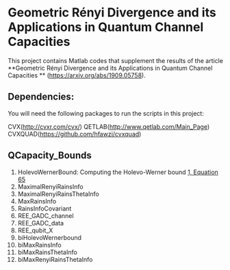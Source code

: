 # Geometric Rényi Divergence and its Applications in Quantum Channel Capacities

This project contains Matlab codes that supplement the results of the article **Geometric Rényi Divergence and its Applications in Quantum Channel Capacities ** (https://arxiv.org/abs/1909.05758).

## Dependencies:

You will need the following packages to run the scripts in this project:

CVX(http://cvxr.com/cvx/)
QETLAB(http://www.qetlab.com/Main_Page)
CVXQUAD(https://github.com/hfawzi/cvxquad)

## QCapacity_Bounds
1. HolevoWernerBound: Computing the Holevo-Werner bound [1, Equation 65](https://arxiv.org/abs/1909.05758)
2. MaximalRenyiRainsInfo
3. MaximalRenyiRainsThetaInfo
4. MaxRainsInfo
5. RainsInfoCovariant
6. REE_GADC_channel
7. REE_GADC_data
8. REE_qubit_X
9. biHolevoWernerbound
10. biMaxRainsInfo
11. biMaxRainsThetaInfo
12. biMaxRenyiRainsThetaInfo
